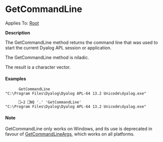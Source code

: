 



<h1 class="heading"><span class="name">GetCommandLine</span></h1>

Applies To: [Root](./root.md)


**Description**


The GetCommandLine method returns the command line that was used to start the current Dyalog APL session or application.


The GetCommandLine method is niladic.


The result is a character vector.

#### Examples
```apl
      GetCommandLine
"C:\Program Files\Dyalog\Dyalog APL-64 13.2 Unicode\dyalog.exe"
```
```apl
      ⎕←2 ⎕NQ '.' 'GetCommandLine'
"C:\Program Files\Dyalog\Dyalog APL-64 13.2 Unicode\dyalog.exe"
```

#### Note


GetCommandLine only works on Windows, and its use is deprecated in favour of [GetCommandLineArgs](getcommandlineargs.md), which works on all platforms.


